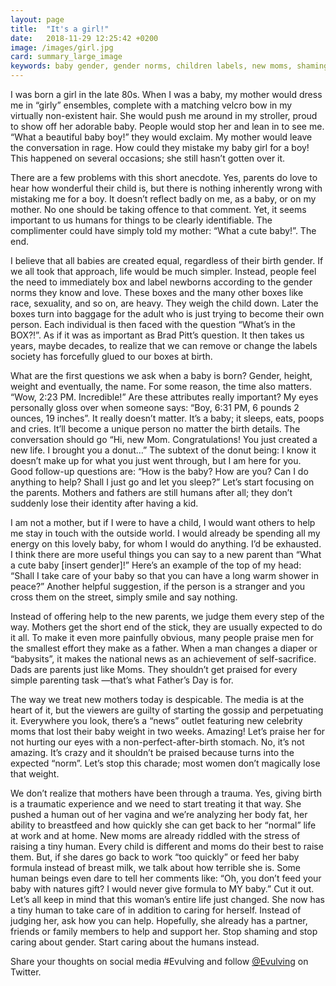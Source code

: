 ```yaml
---
layout: page
title:  "It's a girl!"
date:   2018-11-29 12:25:42 +0200
image: /images/girl.jpg
card: summary_large_image
keywords: baby gender, gender norms, children labels, new moms, shaming mothers
---
```

I was born a girl in the late 80s. When I was a baby, my mother would dress me in “girly” ensembles, complete with a matching velcro bow in my virtually non-existent hair. She would push me around in my stroller, proud to show off her adorable baby. People would stop her and lean in to see me. “What a beautiful baby boy!” they would exclaim. My mother would leave the conversation in rage. How could they mistake my baby girl for a boy! This happened on several occasions; she still hasn’t gotten over it.

There are a few problems with this short anecdote. Yes, parents do love to hear how wonderful their child is, but there is nothing inherently wrong with mistaking me for a boy. It doesn’t reflect badly on me, as a baby, or on my mother. No one should be taking offence to that comment. Yet, it seems important to us humans for things to be clearly identifiable. The complimenter could have simply told my mother: “What a cute baby!”. The end.

I believe that all babies are created equal, regardless of their birth gender. If we all took that approach, life would be much simpler. Instead, people feel the need to immediately box and label newborns according to the gender norms they know and love. These boxes and the many other boxes like race, sexuality, and so on, are heavy. They weigh the child down. Later the boxes turn into baggage for the adult who is just trying to become their own person. Each individual is then faced with the question “What’s in the BOX?!”. As if it was as important as Brad Pitt’s question. It then takes us years, maybe decades, to realize that we can remove or change the labels society has forcefully glued to our boxes at birth.

What are the first questions we ask when a baby is born? Gender, height, weight and eventually, the name. For some reason, the time also matters. “Wow, 2:23 PM. Incredible!” Are these attributes really important? My eyes personally gloss over when someone says: “Boy, 6:31 PM, 6 pounds 2 ounces, 19 inches”. It really doesn’t matter. It’s a baby; it sleeps, eats, poops and cries. It’ll become a unique person no matter the birth details. The conversation should go “Hi, new Mom. Congratulations! You just created a new life. I brought you a donut…” The subtext of the donut being: I know it doesn’t make up for what you just went through, but I am here for you. Good follow-up questions are: “How is the baby? How are you? Can I do anything to help? Shall I just go and let you sleep?” Let’s start focusing on the parents. Mothers and fathers are still humans after all; they don’t suddenly lose their identity after having a kid.

I am not a mother, but if I were to have a child, I would want others to help me stay in touch with the outside world. I would already be spending all my energy on this lovely baby, for whom I would do anything. I’d be exhausted. I think there are more useful things you can say to a new parent than “What a cute baby [insert gender]!” Here’s an example of the top of my head: “Shall I take care of your baby so that you can have a long warm shower in peace?” Another helpful suggestion, if the person is a stranger and you cross them on the street, simply smile and say nothing.

Instead of offering help to the new parents, we judge them every step of the way. Mothers get the short end of the stick, they are usually expected to do it all. To make it even more painfully obvious, many people praise men for the smallest effort they make as a father. When a man changes a diaper or “babysits”, it makes the national news as an achievement of self-sacrifice. Dads are parents just like Moms. They shouldn’t get praised for every simple parenting task —that’s what Father’s Day is for.

The way we treat new mothers today is despicable. The media is at the heart of it, but the viewers are guilty of starting the gossip and perpetuating it. Everywhere you look, there’s a “news” outlet featuring new celebrity moms that lost their baby weight in two weeks. Amazing! Let’s praise her for not hurting our eyes with a non-perfect-after-birth stomach. No, it’s not amazing. It’s crazy and it shouldn’t be praised because turns into the expected “norm”. Let’s stop this charade; most women don’t magically lose that weight.

We don’t realize that mothers have been through a trauma. Yes, giving birth is a traumatic experience and we need to start treating it that way. She pushed a human out of her vagina and we’re analyzing her body fat, her ability to breastfeed and how quickly she can get back to her “normal” life at work and at home. New moms are already riddled with the stress of raising a tiny human. Every child is different and moms do their best to raise them. But, if she dares go back to work “too quickly” or feed her baby formula instead of breast milk, we talk about how terrible she is. Some human beings even dare to tell her comments like: “Oh, you don’t feed your baby with natures gift? I would never give formula to MY baby.” Cut it out. Let’s all keep in mind that this woman’s entire life just changed. She now has a tiny human to take care of in addition to caring for herself. Instead of judging her, ask how you can help. Hopefully, she already has a partner, friends or family members to help and support her. Stop shaming and stop caring about gender. Start caring about the humans instead.

Share your thoughts on social media #Evulving and follow [@Evulving](https://twitter.com/evulving) on Twitter.